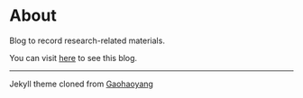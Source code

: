 # About

Blog to record research-related materials.

You can visit [here](http://hwang.github.io) to see this blog.

---



Jekyll theme cloned from [Gaohaoyang](https://github.com/Gaohaoyang/gaohaoyang.github.io)

<!--

## 被引用信息

使用了我的模板并写明来源的人：   

* [dreamholy](http://dreamholy.github.io/)

没有注明来源的人：

* [yangshuailing](http://yangshuailing.github.io/com/)
* [huapu728](http://huapu728.github.io/)
* [greatbuger](http://greatbuger.github.io/) 


-->


